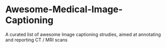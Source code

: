# Awesome-Medical-Image-Captioning
A curated list of awesome Image captioning strudies, aimed at annotating and reporting CT / MRI scans
